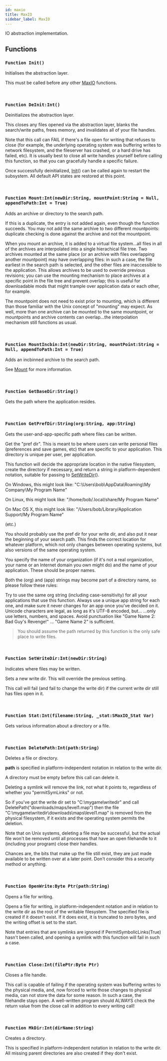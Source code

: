 ```yaml
---
id: maxio
title: MaxIO
sidebar_label: MaxIO
---
```


IO abstraction implementation.





## Functions

### `Function Init()`

Initialises the abstraction layer.

This must be called before any other [MaxIO](../../../brl/brl.io/maxio) functions.


<br/>

### `Function DeInit:Int()`

Deinitializes the abstraction layer.

This closes any files opened via the abstraction layer, blanks the search/write paths, frees memory, and invalidates all of your file handles.

Note that this call can FAIL if there's a file open for writing that refuses to close (for example, the underlying operating system was
buffering writes to network filesystem, and the fileserver has crashed, or a hard drive has failed, etc). It is usually best to close
all write handles yourself before calling this function, so that you can gracefully handle a specific failure.

Once successfully deinitialized, [Init](../../../brl/brl.io/maxio/#function-init)() can be called again to restart the subsystem. All default API states are restored at this point.


<br/>

### `Function Mount:Int(newDir:String, mountPoint:String = Null, appendToPath:Int = True)`

Adds an archive or directory to the search path.

If this is a duplicate, the entry is not added again, even though the function succeeds.
You may not add the same archive to two different mountpoints: duplicate checking is done against the archive and not the mountpoint.

When you mount an archive, it is added to a virtual file system...all files in all of the archives are interpolated into a single
hierachical file tree. Two archives mounted at the same place (or an archive with files overlapping another mountpoint) may have
overlapping files: in such a case, the file earliest in the search path is selected, and the other files are inaccessible to the
application. This allows archives to be used to override previous revisions; you can use the mounting mechanism to place archives
at a specific point in the file tree and prevent overlap; this is useful for downloadable mods that might trample over application data
or each other, for example.

The mountpoint does not need to exist prior to mounting, which is different than those familiar with the Unix concept of "mounting"
may expect. As well, more than one archive can be mounted to the same mountpoint, or mountpoints and archive contents can overlap...the
interpolation mechanism still functions as usual.


<br/>

### `Function MountIncbin:Int(newDir:String, mountPoint:String = Null, appendToPath:Int = True)`

Adds an incbinned archive to the search path.

See [Mount](../../../brl/brl.io/maxio/#function-mountintnewdirstring-mountpointstring-null-appendtopathint-true) for more information.


<br/>

### `Function GetBaseDir:String()`

Gets the path where the application resides.

<br/>

### `Function GetPrefDir:String(org:String, app:String)`

Gets the user-and-app-specific path where files can be written.

Get the "pref dir". This is meant to be where users can write personal files (preferences and save games, etc) that are specific
to your application. This directory is unique per user, per application.

This function will decide the appropriate location in the native filesystem, create the directory if necessary, and return a string in platform-dependent
notation, suitable for passing to [SetWriteDir](../../../brl/brl.io/maxio/#function-setwritedirintnewdirstring)().

On Windows, this might look like: "C:\\Users\\bob\\AppData\\Roaming\\My Company\\My Program Name"

On Linux, this might look like: "/home/bob/.local/share/My Program Name"

On Mac OS X, this might look like: "/Users/bob/Library/Application Support/My Program Name"

(etc.)

You should probably use the pref dir for your write dir, and also put it near the beginning of your search path.
This finds the correct location for whatever platform, which not only changes between operating systems, but also versions of the same operating system.

You specify the name of your organization (if it's not a real organization, your name or an Internet domain you own might do) and the name of
your application. These should be proper names.

Both the (org) and (app) strings may become part of a directory name, so please follow these rules:

Try to use the same org string (including case-sensitivity) for all your applications that use this function.
Always use a unique app string for each one, and make sure it never changes for an app once you've decided on it.
Unicode characters are legal, as long as it's UTF-8 encoded, but...
...only use letters, numbers, and spaces. Avoid punctuation like "Game Name 2: Bad Guy's Revenge!" ... "Game Name 2" is sufficient.

> You should assume the path returned by this function is the only safe place to write files.


<br/>

### `Function SetWriteDir:Int(newDir:String)`

Indicates where files may be written.

Sets a new write dir. This will override the previous setting.

This call will fail (and fail to change the write dir) if the current write dir still has files open in it.


<br/>

### `Function Stat:Int(filename:String, _stat:SMaxIO_Stat Var)`

Gets various information about a directory or a file.

<br/>

### `Function DeletePath:Int(path:String)`

Deletes a file or directory.

<b>path</b> is specified in platform-independent notation in relation to the write dir.

A directory must be empty before this call can delete it.

Deleting a symlink will remove the link, not what it points to, regardless of whether you "permitSymLinks" or not.

So if you've got the write dir set to "C:\mygame\writedir" and call DeletePath("downloads/maps/level1.map") then the file
"C:\mygame\writedir\downloads\maps\level1.map" is removed from the physical filesystem, if it exists and the operating system permits the deletion.

Note that on Unix systems, deleting a file may be successful, but the actual file won't be removed until all processes that have
an open filehandle to it (including your program) close their handles.

Chances are, the bits that make up the file still exist, they are just made available to be written over at a later point. Don't
consider this a security method or anything.


<br/>

### `Function OpenWrite:Byte Ptr(path:String)`

Opens a file for writing.

Opens a file for writing, in platform-independent notation and in relation to the write dir as the root of the writable filesystem.
The specified file is created if it doesn't exist. If it does exist, it is truncated to zero bytes, and the writing offset is set to the start.

Note that entries that are symlinks are ignored if PermitSymbolicLinks(True) hasn't been called, and opening a symlink with this function will
fail in such a case.


<br/>

### `Function Close:Int(filePtr:Byte Ptr)`

Closes a file handle.

This call is capable of failing if the operating system was buffering writes to the physical media, and, now forced to write those
changes to physical media, can not store the data for some reason. In such a case, the filehandle stays open. A well-written program
should ALWAYS check the return value from the close call in addition to every writing call!


<br/>

### `Function MkDir:Int(dirName:String)`

Creates a directory.

This is specified in platform-independent notation in relation to the write dir. All missing parent directories are also created if they don't exist.


<br/>

